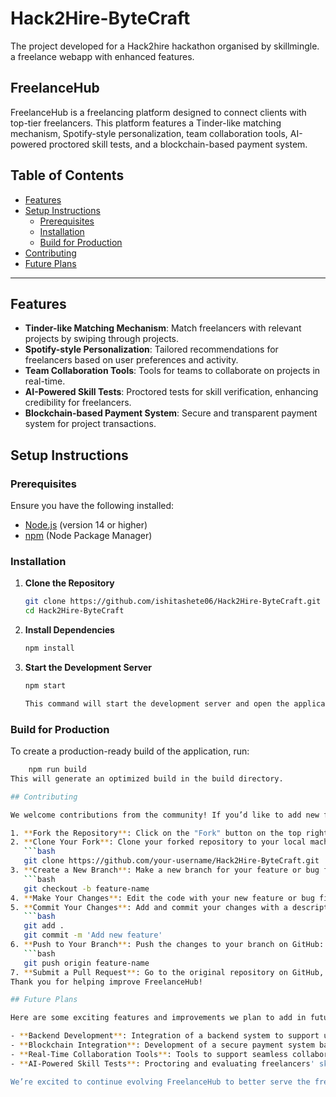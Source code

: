 # Hack2Hire-ByteCraft

The project developed for a Hack2hire hackathon organised by skillmingle. a freelance webapp with enhanced features.

## FreelanceHub

FreelanceHub is a freelancing platform designed to connect clients with top-tier freelancers. This platform features a Tinder-like matching mechanism, Spotify-style personalization, team collaboration tools, AI-powered proctored skill tests, and a blockchain-based payment system.

## Table of Contents

- [Features](#features)
- [Setup Instructions](#setup-instructions)
  - [Prerequisites](#prerequisites)
  - [Installation](#installation)
  - [Build for Production](#build-for-production)
- [Contributing](#contributing)
- [Future Plans](#future-plans)

---

## Features

- **Tinder-like Matching Mechanism**: Match freelancers with relevant projects by swiping through projects.
- **Spotify-style Personalization**: Tailored recommendations for freelancers based on user preferences and activity.
- **Team Collaboration Tools**: Tools for teams to collaborate on projects in real-time.
- **AI-Powered Skill Tests**: Proctored tests for skill verification, enhancing credibility for freelancers.
- **Blockchain-based Payment System**: Secure and transparent payment system for project transactions.

## Setup Instructions

### Prerequisites

Ensure you have the following installed:

- [Node.js](https://nodejs.org/) (version 14 or higher)
- [npm](https://www.npmjs.com/) (Node Package Manager)

### Installation

1. **Clone the Repository**

   ```bash
   git clone https://github.com/ishitashete06/Hack2Hire-ByteCraft.git
   cd Hack2Hire-ByteCraft

2. **Install Dependencies**

   ```bash
   npm install

3. **Start the Development Server**

   ```bash
   npm start

   This command will start the development server and open the application in your default browser. By default, it runs on http://localhost:3000.

### Build for Production

To create a production-ready build of the application, run:

```bash
    npm run build
This will generate an optimized build in the build directory.

## Contributing

We welcome contributions from the community! If you’d like to add new features or fix bugs, please follow these steps:

1. **Fork the Repository**: Click on the "Fork" button on the top right of this page to fork this repository.
2. **Clone Your Fork**: Clone your forked repository to your local machine:
   ```bash
   git clone https://github.com/your-username/Hack2Hire-ByteCraft.git
3. **Create a New Branch**: Make a new branch for your feature or bug fix:
   ```bash
   git checkout -b feature-name
4. **Make Your Changes**: Edit the code with your new feature or bug fix.
5. **Commit Your Changes**: Add and commit your changes with a descriptive commit message:
   ```bash
   git add .
   git commit -m 'Add new feature'
6. **Push to Your Branch**: Push the changes to your branch on GitHub:
   ```bash
   git push origin feature-name
7. **Submit a Pull Request**: Go to the original repository on GitHub, and you’ll see a prompt to create a pull request from your new branch. Follow the instructions to open a pull request for review.
Thank you for helping improve FreelanceHub!

## Future Plans

Here are some exciting features and improvements we plan to add in future releases:

- **Backend Development**: Integration of a backend system to support user authentication, data storage, and API endpoints.
- **Blockchain Integration**: Development of a secure payment system based on blockchain for enhanced transaction transparency.
- **Real-Time Collaboration Tools**: Tools to support seamless collaboration between team members on projects.
- **AI-Powered Skill Tests**: Proctoring and evaluating freelancers' skills with AI-driven tests to ensure quality and reliability.

We’re excited to continue evolving FreelanceHub to better serve the freelancing community!
